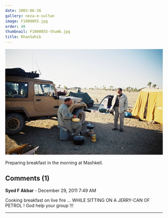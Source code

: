 ```yaml
---
date: 2003-06-26
gallery: neza-e-sultan
image: F1000055.jpg
order: 48
thumbnail: F1000055-thumb.jpg
title: KhanSahib
---
```


![KhanSahib](./F1000055.jpg)

Preparing breakfast in the morning at Mashkell.

<div id="comments">

## Comments (1)

**Syed F Akbar** - December 29, 2011  7:49 AM

Cooking breakfast on live fire ... WHILE SITTING ON A JERRY-CAN OF PETROL ! God help your group !!!

---

</div>